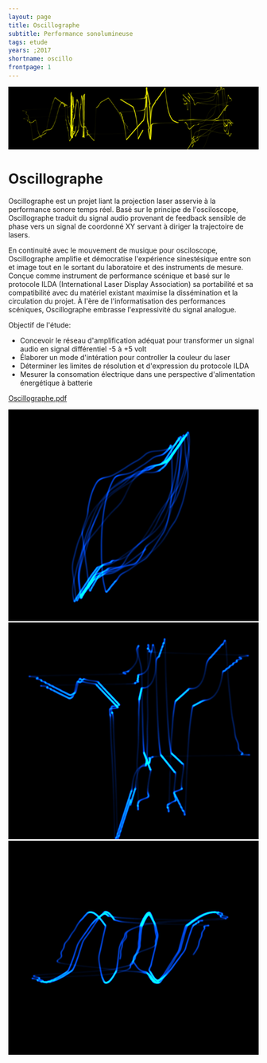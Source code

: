 ```yaml
---
layout: page
title: Oscillographe
subtitle: Performance sonolumineuse
tags: etude
years: ;2017
shortname: oscillo
frontpage: 1
---
```

![oscillobanner](oscillo_banner.png)
# Oscillographe
 

Oscillographe est un projet liant la projection laser asservie à la performance sonore temps réel. Basé sur le principe de l'osciloscope, Oscillographe traduit du signal audio provenant de feedback sensible de phase vers un signal de coordonné XY servant à diriger la trajectoire de lasers. 

En continuité avec le mouvement de musique pour osciloscope, Oscillographe amplifie et démocratise l'expérience sinestésique entre son et image tout en le sortant du laboratoire et des instruments de mesure. Conçue comme instrument de performance scénique et basé sur le protocole ILDA (International Laser Display Association) sa portabilité et sa compatibilité avec du matériel existant maximise la dissémination et la circulation du projet. À l'ère de l'informatisation des performances scéniques, Oscillographe embrasse l'expressivité du signal analogue.

Objectif de l'étude:
- Concevoir le réseau d'amplification adéquat pour transformer un signal audio en signal différentiel -5 à +5 volt 
- Élaborer un mode d'intération pour controller la couleur du laser
- Déterminer les limites de résolution et d'expression du protocole ILDA 
- Mesurer la consomation électrique dans une perspective d'alimentation énergétique à batterie

[Oscillographe.pdf](Oscillographe.pdf)

![oscillo](oscillo4.png)
![oscillo](oscillo5.png)
![oscillo](oscillo6.png)









    

